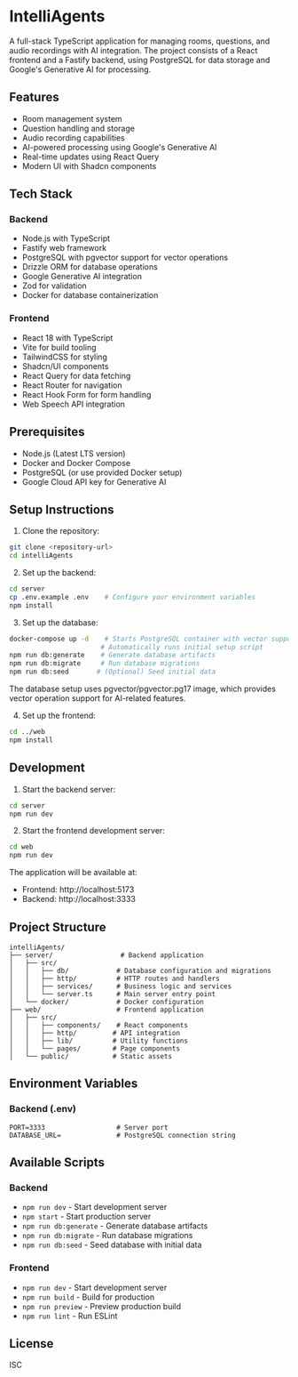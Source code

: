 # IntelliAgents

A full-stack TypeScript application for managing rooms, questions, and audio recordings with AI integration. The project consists of a React frontend and a Fastify backend, using PostgreSQL for data storage and Google's Generative AI for processing.

## Features

- Room management system
- Question handling and storage
- Audio recording capabilities
- AI-powered processing using Google's Generative AI
- Real-time updates using React Query
- Modern UI with Shadcn components

## Tech Stack

### Backend
- Node.js with TypeScript
- Fastify web framework
- PostgreSQL with pgvector support for vector operations
- Drizzle ORM for database operations
- Google Generative AI integration
- Zod for validation
- Docker for database containerization

### Frontend
- React 18 with TypeScript
- Vite for build tooling
- TailwindCSS for styling
- Shadcn/UI components
- React Query for data fetching
- React Router for navigation
- React Hook Form for form handling
- Web Speech API integration

## Prerequisites

- Node.js (Latest LTS version)
- Docker and Docker Compose
- PostgreSQL (or use provided Docker setup)
- Google Cloud API key for Generative AI

## Setup Instructions

1. Clone the repository:
```bash
git clone <repository-url>
cd intelliAgents
```

2. Set up the backend:
```bash
cd server
cp .env.example .env    # Configure your environment variables
npm install
```

3. Set up the database:
```bash
docker-compose up -d    # Starts PostgreSQL container with vector support
                       # Automatically runs initial setup script
npm run db:generate    # Generate database artifacts
npm run db:migrate     # Run database migrations
npm run db:seed       # (Optional) Seed initial data
```

The database setup uses pgvector/pgvector:pg17 image, which provides vector operation support for AI-related features.

4. Set up the frontend:
```bash
cd ../web
npm install
```

## Development

1. Start the backend server:
```bash
cd server
npm run dev
```

2. Start the frontend development server:
```bash
cd web
npm run dev
```

The application will be available at:
- Frontend: http://localhost:5173
- Backend: http://localhost:3333

## Project Structure

```
intelliAgents/
├── server/                 # Backend application
│   ├── src/
│   │   ├── db/            # Database configuration and migrations
│   │   ├── http/          # HTTP routes and handlers
│   │   ├── services/      # Business logic and services
│   │   └── server.ts      # Main server entry point
│   └── docker/            # Docker configuration
├── web/                   # Frontend application
│   ├── src/
│   │   ├── components/    # React components
│   │   ├── http/         # API integration
│   │   ├── lib/          # Utility functions
│   │   └── pages/        # Page components
│   └── public/           # Static assets
```

## Environment Variables

### Backend (.env)
```
PORT=3333                  # Server port
DATABASE_URL=              # PostgreSQL connection string
```

## Available Scripts

### Backend
- `npm run dev` - Start development server
- `npm start` - Start production server
- `npm run db:generate` - Generate database artifacts
- `npm run db:migrate` - Run database migrations
- `npm run db:seed` - Seed database with initial data

### Frontend
- `npm run dev` - Start development server
- `npm run build` - Build for production
- `npm run preview` - Preview production build
- `npm run lint` - Run ESLint

## License

ISC